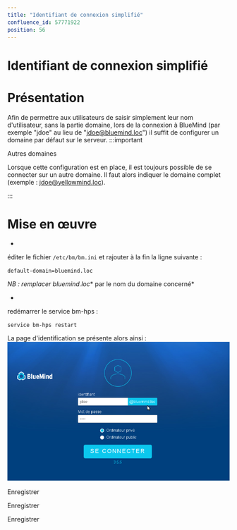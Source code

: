 ```yaml
---
title: "Identifiant de connexion simplifié"
confluence_id: 57771922
position: 56
---
```

# Identifiant de connexion simplifié


# Présentation

Afin de permettre aux utilisateurs de saisir simplement leur nom d'utilisateur, sans la partie domaine, lors de la connexion à BlueMind (par exemple "jdoe" au lieu de "jdoe@bluemind.loc") il suffit de configurer un domaine par défaut sur le serveur.
:::important

Autres domaines

Lorsque cette configuration est en place, il est toujours possible de se connecter sur un autre domaine. Il faut alors indiquer le domaine complet (exemple : jdoe@yellowmind.loc).

:::

# Mise en œuvre

- 
éditer le fichier `/etc/bm/bm.ini` et rajouter à la fin la ligne suivante :


```
default-domain=bluemind.loc
```


*NB : remplacer bluemind.loc** par le nom du domaine concerné*

- 
redémarrer le service bm-hps :


```
service bm-hps restart
```


La page d'identification se présente alors ainsi :![](../attachments/57771922/57771924.png)

Enregistrer

Enregistrer

Enregistrer

